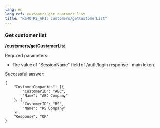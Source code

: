 ```yaml
---
lang: en
lang-ref: customers-get-customer-list
title: "RS4OTRS_API: customers/getCustomerList"
---
```


### Get customer list

**/customers/getCustomerList**

Required parameters:

- The value of "SessionName" field of /auth/login response - main token.

Successful answer:

```
{
    "CustomerCompanies": [{
        "CustomerID": "ABC",
        "Name": "ABC Company"
    }, {
        "CustomerID": "RS",
        "Name": "RS Company"
    }],
    "Response": "OK"
}
```
